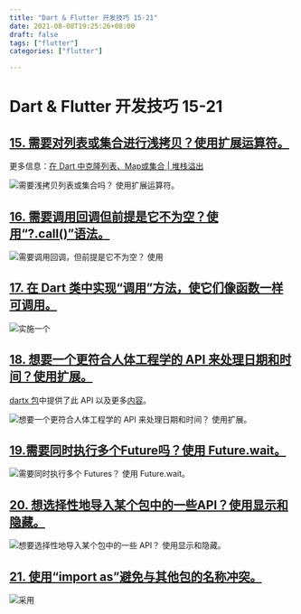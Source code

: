 ```yaml
---
title: "Dart & Flutter 开发技巧 15-21"
date: 2021-08-08T19:25:26+08:00
draft: false
tags: ["flutter"]
categories: ["flutter"]

---
```


# Dart & Flutter 开发技巧 15-21



## [15. 需要对列表或集合进行浅拷贝？使用扩展运算符。](https://codewithandrea.com/tips/dart-flutter-easy-wins-15-21/#15-need-to-shallow-copy-a-list-or-collection?-use-the-spread-operator)

更多信息：[在 Dart 中克隆列表、Map或集合 | 堆栈溢出](https://stackoverflow.com/questions/21744480/clone-a-list-map-or-set-in-dart)

![需要浅拷贝列表或集合吗？ 使用扩展运算符。](https://luckly007.oss-cn-beijing.aliyuncs.com/img/015.shallow-copy.png)

## [16. 需要调用回调但前提是它不为空？使用“?.call()”语法。](https://codewithandrea.com/tips/dart-flutter-easy-wins-15-21/#16-need-to-invoke-a-callback-but-only-if-its-not-null?-use-the-?call-syntax)

![需要调用回调，但前提是它不为空？ 使用](https://codewithandrea.com/tips/dart-flutter-easy-wins-15-21/images/016.callable-functions.png)

## [17. 在 Dart 类中实现“调用”方法，使它们像函数一样可调用。](https://codewithandrea.com/tips/dart-flutter-easy-wins-15-21/#17-implement-a-call-method-in-your-dart-classes-to-make-them-callable-like-a-function)

![实施一个 ](https://luckly007.oss-cn-beijing.aliyuncs.com/img/017.callable-classes.png)

## [18. 想要一个更符合人体工程学的 API 来处理日期和时间？使用扩展。](https://codewithandrea.com/tips/dart-flutter-easy-wins-15-21/#18-want-a-more-ergonomic-api-for-working-with-dates-and-times?-use-extensions)

[dartx 包](https://pub.dev/packages/dartx)中提供了此 API 以及更多[内容](https://pub.dev/packages/dartx)。

![想要一个更符合人体工程学的 API 来处理日期和时间？ 使用扩展。](https://luckly007.oss-cn-beijing.aliyuncs.com/img/018-duration-extension.png)

## [19.需要同时执行多个Future吗？使用 Future.wait。](https://codewithandrea.com/tips/dart-flutter-easy-wins-15-21/#19-need-to-execute-multiple-futures-concurrently?-use-futurewait)

![需要同时执行多个 Futures？ 使用 Future.wait。](https://codewithandrea.com/tips/dart-flutter-easy-wins-15-21/images/019-future.wait.png)

## [20. 想选择性地导入某个包中的一些API？使用显示和隐藏。](https://codewithandrea.com/tips/dart-flutter-easy-wins-15-21/#20-want-to-selectively-import-some-apis-in-a-package?-use-show-&-hide)

![想要选择性地导入某个包中的一些 API？ 使用显示和隐藏。](https://codewithandrea.com/tips/dart-flutter-easy-wins-15-21/images/020.show-hide.png)

## [21. 使用“import as”避免与其他包的名称冲突。](https://codewithandrea.com/tips/dart-flutter-easy-wins-15-21/#21-use-import-as-to-avoid-name-collisions-with-other-packages)

![采用 ](https://codewithandrea.com/tips/dart-flutter-easy-wins-15-21/images/021.import-as.png)